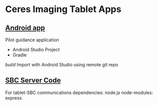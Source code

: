 Ceres Imaging Tablet Apps
=========================

[Android app](https://github.com/CeresImaging/tablet_apps/tree/master/app/src/main)
-----------
Pilot guidance application

- Android Studio Project
- Gradle

*build*
Import with Android Studio using remote git repo

[SBC Server Code](https://github.com/CeresImaging/tablet_apps/tree/master/server)
---------------
For tablet-SBC communications
dependencies: node.js
node-modules: express
